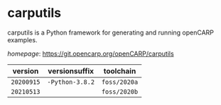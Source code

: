 # carputils

carputils is a Python framework for generating and running openCARP examples.

*homepage*: <https://git.opencarp.org/openCARP/carputils>

version | versionsuffix | toolchain
--------|---------------|----------
``20200915`` | ``-Python-3.8.2`` | ``foss/2020a``
``20210513`` |  | ``foss/2020b``
